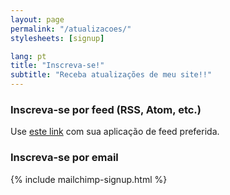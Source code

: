 ```yaml
---
layout: page
permalink: "/atualizacoes/"
stylesheets: [signup]

lang: pt
title: "Inscreva-se!"
subtitle: "Receba atualizações de meu site!!"
---
```

<h3>Inscreva-se por feed (RSS, Atom, etc.)</h3>
<div id="signup_feed">
Use <a href="/feeds/feed-{{page.lang}}.xml">este link</a> com sua aplicação de feed preferida.
</div>

<h3>Inscreva-se por email</h3>
<div id="signup_email">
{% include mailchimp-signup.html %}
</div>